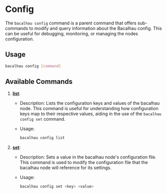 # Config

The `bacalhau config` command is a parent command that offers sub-commands to modify and query information about the Bacalhau config. This can be useful for debugging, monitoring, or managing the nodes configuration.

## Usage

```bash
bacalhau config [command]
```

## Available Commands

1. [**list**](broken-reference):
   * Description: Lists the configuration keys and values of the bacalhau node. This command is useful for understanding how configuration keys map to their respective values, aiding in the use of the `bacalhau config set` command.
   *   Usage:

       ```bash
       bacalhau config list
       ```
2. [**set**](broken-reference):
   * Description: Sets a value in the bacalhau node's configuration file. This command is used to modify the configuration file that the bacalhau node will reference for its settings.
   *   Usage:

       ```bash
       bacalhau config set <key> <value>
       ```

